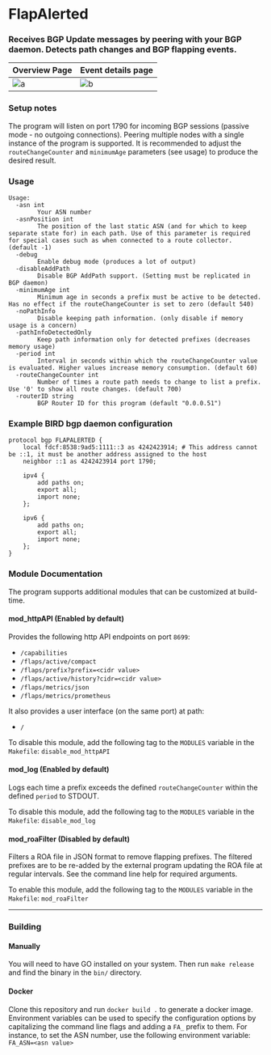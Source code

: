 # FlapAlerted

<h3>Receives BGP Update messages by peering with your BGP daemon. Detects path changes and BGP flapping events.</h3>

| Overview Page                                                                         | Event details page                                                                    |
|---------------------------------------------------------------------------------------|---------------------------------------------------------------------------------------|
| ![a](https://github.com/user-attachments/assets/303d9aca-b4e3-4613-91ad-891ae16bf49d) | ![b](https://github.com/user-attachments/assets/860615e2-4116-429d-ab27-f8e5e70b69a0) |

### Setup notes

The program will listen on port 1790 for incoming BGP sessions (passive mode - no outgoing connections).
Peering multiple nodes with a single instance of the program is supported. It is recommended to adjust
the `routeChangeCounter` and `minimumAge` parameters (see usage) to produce the desired result.

### Usage
```
Usage:
  -asn int
        Your ASN number
  -asnPosition int
        The position of the last static ASN (and for which to keep separate state for) in each path. Use of this parameter is required for special cases such as when connected to a route collector. (default -1)
  -debug
        Enable debug mode (produces a lot of output)
  -disableAddPath
        Disable BGP AddPath support. (Setting must be replicated in BGP daemon)
  -minimumAge int
        Minimum age in seconds a prefix must be active to be detected. Has no effect if the routeChangeCounter is set to zero (default 540)
  -noPathInfo
        Disable keeping path information. (only disable if memory usage is a concern)
  -pathInfoDetectedOnly
        Keep path information only for detected prefixes (decreases memory usage)
  -period int
        Interval in seconds within which the routeChangeCounter value is evaluated. Higher values increase memory consumption. (default 60)
  -routeChangeCounter int
        Number of times a route path needs to change to list a prefix. Use '0' to show all route changes. (default 700)
  -routerID string
        BGP Router ID for this program (default "0.0.0.51")
```

### Example BIRD bgp daemon configuration
```
protocol bgp FLAPALERTED {
    local fdcf:8538:9ad5:1111::3 as 4242423914; # This address cannot be ::1, it must be another address assigned to the host
    neighbor ::1 as 4242423914 port 1790;

    ipv4 {
        add paths on;
        export all;
        import none;
    };

    ipv6 {
        add paths on;
        export all;
        import none;
    };
}
```

### Module Documentation
The program supports additional modules that can be customized at build-time.

#### mod_httpAPI (Enabled by default)
Provides the following http API endpoints on port `8699`:

- `/capabilities`
- `/flaps/active/compact`
- `/flaps/prefix?prefix=<cidr value>`
- `/flaps/active/history?cidr=<cidr value>`
- `/flaps/metrics/json`
- `/flaps/metrics/prometheus`

It also provides a user interface (on the same port) at path:
- `/`

To disable this module, add the following tag to the `MODULES` variable in the `Makefile`: `disable_mod_httpAPI`

#### mod_log (Enabled by default)
Logs each time a prefix exceeds the defined `routeChangeCounter` within the defined `period` to STDOUT.

To disable this module, add the following tag to the `MODULES` variable in the `Makefile`: `disable_mod_log`

#### mod_roaFilter (Disabled by default)
Filters a ROA file in JSON format to remove flapping prefixes.
The filtered prefixes are to be re-added by the external program updating the ROA file at regular intervals.
See the command line help for required arguments.

To enable this module, add the following tag to the `MODULES` variable in the `Makefile`: `mod_roaFilter`
***

### Building

#### Manually

You will need to have GO installed on your system. Then run `make release` and find the binary in the `bin/` directory.

#### Docker

Clone this repository and run `docker build .` to generate a docker image.
Environment variables can be used to specify the configuration options by capitalizing the command line flags and adding a `FA_` prefix to them.
For instance, to set the ASN number, use the following environment variable: ``FA_ASN=<asn value>``

